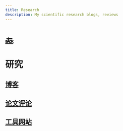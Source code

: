 ```yaml
---
title: Research
description: My scientific research blogs, reviews
---
```


# [🔙](https://cs1807cwy.github.io)

# 研究

## [博客](https://cs1807cwy.github.io/research/blogs/index)

## [论文评论](https://cs1807cwy.github.io/research/paper%20reviews/index)

## [工具网站](https://cs1807cwy.github.io/research/valuable%20sites/index)